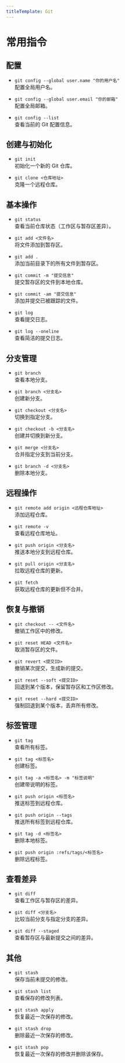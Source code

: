 ```yaml
---
titleTemplate: Git
---
```

# 常用指令


## 配置
- `git config --global user.name "你的用户名"`  
  配置全局用户名。

- `git config --global user.email "你的邮箱"`  
  配置全局邮箱。

- `git config --list`  
  查看当前的 Git 配置信息。

## 创建与初始化
- `git init`  
  初始化一个新的 Git 仓库。

- `git clone <仓库地址>`  
  克隆一个远程仓库。

## 基本操作
- `git status`  
  查看当前仓库状态（工作区与暂存区差异）。

- `git add <文件名>`  
  将文件添加到暂存区。

- `git add .`  
  添加当前目录下的所有文件到暂存区。

- `git commit -m "提交信息"`  
  提交暂存区的文件到本地仓库。

- `git commit -am "提交信息"`  
  添加并提交已被跟踪的文件。

- `git log`  
  查看提交日志。

- `git log --oneline`  
  查看简洁的提交日志。

## 分支管理
- `git branch`  
  查看本地分支。

- `git branch <分支名>`  
  创建新分支。

- `git checkout <分支名>`  
  切换到指定分支。

- `git checkout -b <分支名>`  
  创建并切换到新分支。

- `git merge <分支名>`  
  合并指定分支到当前分支。

- `git branch -d <分支名>`  
  删除本地分支。

## 远程操作
- `git remote add origin <远程仓库地址>`  
  添加远程仓库。

- `git remote -v`  
  查看远程仓库地址。

- `git push origin <分支名>`  
  推送本地分支到远程仓库。

- `git pull origin <分支名>`  
  拉取远程仓库的更新。

- `git fetch`  
  获取远程仓库的更新但不合并。

## 恢复与撤销
- `git checkout -- <文件名>`  
  撤销工作区中的修改。

- `git reset HEAD <文件名>`  
  取消暂存区的文件。

- `git revert <提交ID>`  
  撤销某次提交，生成新的提交。

- `git reset --soft <提交ID>`  
  回退到某个版本，保留暂存区和工作区修改。

- `git reset --hard <提交ID>`  
  强制回退到某个版本，丢弃所有修改。

## 标签管理
- `git tag`  
  查看所有标签。

- `git tag <标签名>`  
  创建标签。

- `git tag -a <标签名> -m "标签说明"`  
  创建带说明的标签。

- `git push origin <标签名>`  
  推送标签到远程仓库。

- `git push origin --tags`  
  推送所有标签到远程仓库。

- `git tag -d <标签名>`  
  删除本地标签。

- `git push origin :refs/tags/<标签名>`  
  删除远程标签。

## 查看差异
- `git diff`  
  查看工作区与暂存区的差异。

- `git diff <分支名>`  
  比较当前分支与指定分支的差异。

- `git diff --staged`  
  查看暂存区与最新提交之间的差异。

## 其他
- `git stash`  
  保存当前未提交的修改。

- `git stash list`  
  查看保存的修改列表。

- `git stash apply`  
  恢复最近一次保存的修改。

- `git stash drop`  
  删除最近一次保存的修改。

- `git stash pop`  
  恢复最近一次保存的修改并删除该保存。


